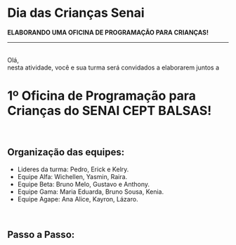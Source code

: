 # Dia das Crianças Senai
<b>ELABORANDO UMA OFICINA DE PROGRAMAÇÃO PARA CRIANÇAS!</b><br>
<hr>
<br>
Olá,<br> 
nesta atividade, você e sua turma será convidados a elaborarem juntos a 
<br>

<h1>1º Oficina de Programação para Crianças do SENAI CEPT BALSAS!</h1>

<br>

<h2> Organização das equipes: </h2>

<ul>
  <li>
Lideres da turma: Pedro, Erick e Kelry.
  </li>

  <li>
Equipe Alfa: Wichellen, Yasmin, Raira.
</li>

<li>
Equipe Beta: Bruno Melo, Gustavo e Anthony. 
</li>

<li>
Equipe Gama: Maria Eduarda, Bruno Sousa, Kenia. 
</li>

<li>
Equipe Agape: Ana Alice, Kayron, Lázaro.
</li>
</ul>


<br>
<h2>Passo a Passo:</h2>
<br>
